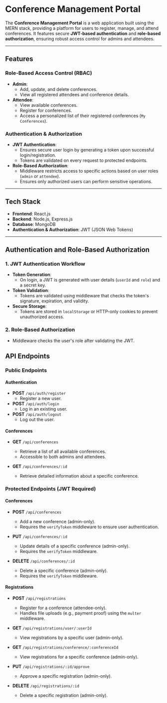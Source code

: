 # Conference Management Portal

The **Conference Management Portal** is a web application built using the MERN stack, providing a platform for users to register, manage, and attend conferences. It features secure **JWT-based authentication** and **role-based authorization**, ensuring robust access control for admins and attendees.

---

## Features

### Role-Based Access Control (RBAC)
- **Admin**:
  - Add, update, and delete conferences.
  - View all registered attendees and conference details.
- **Attendee**:
  - View available conferences.
  - Register for conferences.
  - Access a personalized list of their registered conferences (`My Conferences`).

### Authentication & Authorization
- **JWT Authentication**:
  - Ensures secure user login by generating a token upon successful login/registration.
  - Tokens are validated on every request to protected endpoints.
- **Role-Based Authorization**:
  - Middleware restricts access to specific actions based on user roles (`admin` or `attendee`).
  - Ensures only authorized users can perform sensitive operations.

---

## Tech Stack
- **Frontend**: React.js  
- **Backend**: Node.js, Express.js  
- **Database**: MongoDB  
- **Authentication & Authorization**: JWT (JSON Web Tokens)  

---

## Authentication and Role-Based Authorization

### 1. **JWT Authentication Workflow**
- **Token Generation**:  
  - On login, a JWT is generated with user details (`userId` and `role`) and a secret key.
- **Token Validation**:  
  - Tokens are validated using middleware that checks the token's signature, expiration, and validity.
- **Secure Storage**:  
  - Tokens are stored in `localStorage` or HTTP-only cookies to prevent unauthorized access.

### 2. **Role-Based Authorization**
- Middleware checks the user's role after validating the JWT.

## API Endpoints

### Public Endpoints
#### Authentication
- **POST** `/api/auth/register`  
  - Register a new user.  
- **POST** `/api/auth/login`  
  - Log in an existing user.  
- **POST** `/api/auth/logout`  
  - Log out the user.

#### Conferences
- **GET** `/api/conferences`  
  - Retrieve a list of all available conferences.  
  - Accessible to both admins and attendees.  

- **GET** `/api/conferences/:id`  
  - Retrieve detailed information about a specific conference.  

### Protected Endpoints (JWT Required)
#### Conferences
- **POST** `/api/conferences`  
  - Add a new conference (admin-only).  
  - Requires the `verifyToken` middleware to ensure user authentication.  

- **PUT** `/api/conferences/:id`  
  - Update details of a specific conference (admin-only).  
  - Requires the `verifyToken` middleware.  

- **DELETE** `/api/conferences/:id`  
  - Delete a specific conference (admin-only).  
  - Requires the `verifyToken` middleware.

#### Registrations
- **POST** `/api/registrations`  
  - Register for a conference (attendee-only).  
  - Handles file uploads (e.g., payment proof) using the `multer` middleware.  

- **GET** `/api/registrations/user/:userId`  
  - View registrations by a specific user (admin-only).  

- **GET** `/api/registrations/conference/:conferenceId`  
  - View registrations for a specific conference (admin-only).  

- **PUT** `/api/registrations/:id/approve`  
  - Approve a specific registration (admin-only).  

- **DELETE** `/api/registrations/:id`  
  - Delete a specific registration (admin-only).

